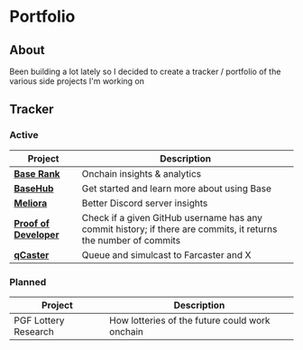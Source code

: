# Portfolio

## About

Been building a lot lately so I decided to create a tracker / portfolio of
the various side projects I'm working on

## Tracker

### Active

| Project | Description |
|-|-|
| **[Base Rank](https://github.com/wbnns/base-rank)** | Onchain insights & analytics |
| **[BaseHub](https://basehub.org/)** | Get started and learn more about using Base |
| **[Meliora](https://github.com/wbnns/meliora)** | Better Discord server insights |
| **[Proof of Developer](https://github.com/wbnns/proof-of-developer)** |  Check if a given GitHub username has any commit history; if there are commits, it returns the number of commits |
| **[qCaster](https://github.com/wbnns/qcaster)** | Queue and simulcast to Farcaster and X |

### Planned

| Project | Description |
|-|-|
| PGF Lottery Research | How lotteries of the future could work onchain |
